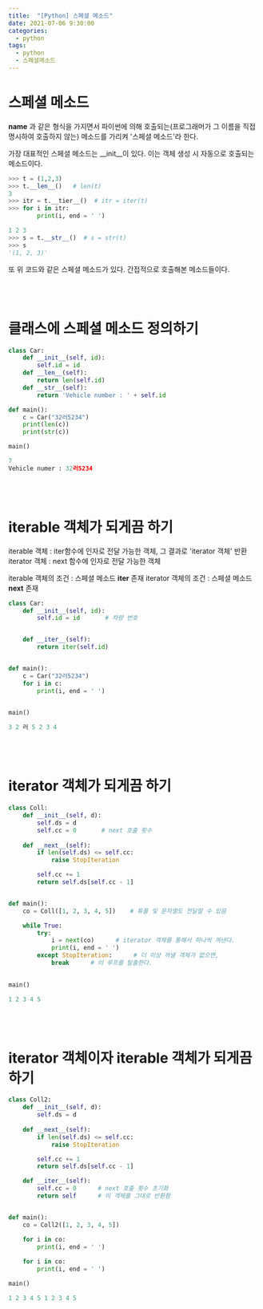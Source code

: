 ```yaml
---
title:  "[Python] 스페셜 메소드"
date: 2021-07-06 9:30:00
categories:
  - python
tags:
  - python
  - 스페셜메소드
---
```


# 스페셜 메소드

__name__ 과 같은 형식을 가지면서 파이썬에 의해 호출되는(프로그래머가 그 이름을 직접 명시하여 호출하지 않는) 메소드를 가리켜 '스페셜 메소드'라 한다.

가장 대표적인 스페셜 메소드는 __init__이 있다. 이는 객체 생성 시 자동으로 호출되는 메소드이다.

```python
>>> t = (1,2,3)
>>> t.__len__()   # len(t)
3
>>> itr = t.__tier__()  # itr = iter(t)
>>> for i in itr:
        print(i, end = ' ')

1 2 3
>>> s = t.__str__()  # s = str(t)
>>> s
'(1, 2, 3)'
```
또 위 코드와 같은 스페셜 메소드가 있다. 간접적으로 호출해본 메소드들이다.

<br>
<br>

# 클래스에 스페셜 메소드 정의하기
```python
class Car:
    def __init__(self, id):
        self.id = id
    def __len__(self):
        return len(self.id)
    def __str__(self):
        return 'Vehicle number : ' + self.id

def main():
    c = Car("32러5234")
    print(len(c))
    print(str(c))

main()
```
```python
7
Vehicle numer : 32러5234
```
<br>
<br>

# iterable 객체가 되게끔 하기

iterable 객체 : iter함수에 인자로 전달 가능한 객체, 그 결과로 'iterator 객체' 반환
iterator 객체 : next 함수에 인자로 전달 가능한 객체

iterable 객체의 조건 : 스페셜 메소드 __iter__ 존재
iterator 객체의 조건 : 스페셜 메소드 __next__ 존재

```python
class Car:
    def __init__(self, id):
        self.id = id       # 차량 번호


    def __iter__(self):
        return iter(self.id)


def main():
    c = Car("32러5234")
    for i in c:
        print(i, end = ' ')
    

main()
```

```python
3 2 러 5 2 3 4
```
<br>
<br>

# iterator 객체가 되게끔 하기
```python
class Coll:
    def __init__(self, d):
        self.ds = d
        self.cc = 0       # next 호출 횟수
        
    def __next__(self):
        if len(self.ds) <= self.cc:
            raise StopIteration

        self.cc += 1
        return self.ds[self.cc - 1]


def main():
    co = Coll([1, 2, 3, 4, 5])    # 튜플 및 문자열도 전달할 수 있음

    while True:
        try:
            i = next(co)      # iterator 객체를 통해서 하나씩 꺼낸다.
            print(i, end = ' ')
        except StopIteration:      # 더 이상 꺼낼 객체가 없으면,
            break      # 이 루프를 탈출한다.
    

main()
```

```python
1 2 3 4 5
```
<br>
<br>

# iterator 객체이자 iterable 객체가 되게끔 하기
```python
class Coll2:
    def __init__(self, d):
        self.ds = d
        
    def __next__(self):
        if len(self.ds) <= self.cc:
            raise StopIteration

        self.cc += 1
        return self.ds[self.cc - 1]

    def __iter__(self):
        self.cc = 0      # next 호출 횟수 초기화
        return self      # 이 객체를 그대로 반환함


def main():
    co = Coll2([1, 2, 3, 4, 5])

    for i in co:
        print(i, end = ' ')
        
    for i in co:
        print(i, end = ' ')

main()
```

```python
1 2 3 4 5 1 2 3 4 5
```

